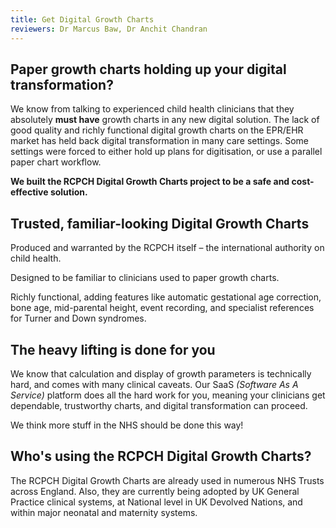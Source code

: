 ```yaml
---
title: Get Digital Growth Charts
reviewers: Dr Marcus Baw, Dr Anchit Chandran
---
```


## Paper growth charts holding up your digital transformation?

We know from talking to experienced child health clinicians that they absolutely **must have** growth charts in any new digital solution. The lack of good quality and richly functional digital growth charts on the EPR/EHR market has held back digital transformation in many care settings. Some settings were forced to either hold up plans for digitisation, or use a parallel paper chart workflow.

**We built the RCPCH Digital Growth Charts project to be a safe and cost-effective solution.**

## Trusted, familiar-looking Digital Growth Charts

Produced and warranted by the RCPCH itself – the international authority on child health.

Designed to be familiar to clinicians used to paper growth charts.

Richly functional, adding features like automatic gestational age correction, bone age, mid-parental height, event recording, and specialist references for Turner and Down syndromes.

## The heavy lifting is done for you

We know that calculation and display of growth parameters is technically hard, and comes with many clinical caveats. Our SaaS *(Software As A Service)* platform does all the hard work for you, meaning your clinicians get dependable, trustworthy charts, and digital transformation can proceed.

We think more stuff in the NHS should be done this way!

## Who's using the RCPCH Digital Growth Charts?

The RCPCH Digital Growth Charts are already used in numerous NHS Trusts across England. Also, they are currently being adopted by UK General Practice clinical systems, at National level in UK Devolved Nations, and within major neonatal and maternity systems.
